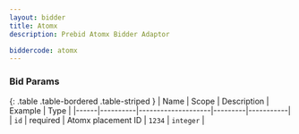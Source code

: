 ```yaml
---
layout: bidder
title: Atomx
description: Prebid Atomx Bidder Adaptor

biddercode: atomx
---
```


### Bid Params

{: .table .table-bordered .table-striped }
| Name | Scope    | Description        | Example | Type      |
|------|----------|--------------------|---------|-----------|
| `id` | required | Atomx placement ID | `1234`  | `integer` |
